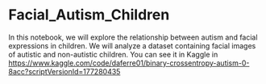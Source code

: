 # Facial_Autism_Children
In this notebook, we will explore the relationship between autism and facial expressions in children. We will analyze a dataset containing facial images of autistic and non-autistic children. You can see it in Kaggle in https://www.kaggle.com/code/daferre01/binary-crossentropy-autism-0-8acc?scriptVersionId=177280435
